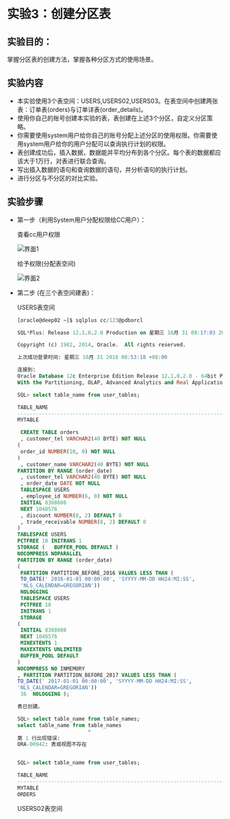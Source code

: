 # 实验3：创建分区表

## 实验目的：

   掌握分区表的创建方法，掌握各种分区方式的使用场景。

## 实验内容

- 本实验使用3个表空间：USERS,USERS02,USERS03。在表空间中创建两张表：订单表(orders)与订单详表(order_details)。
- 使用你自己的账号创建本实验的表，表创建在上述3个分区，自定义分区策略。
- 你需要使用system用户给你自己的账号分配上述分区的使用权限。你需要使用system用户给你的用户分配可以查询执行计划的权限。
- 表创建成功后，插入数据，数据能并平均分布到各个分区。每个表的数据都应该大于1万行，对表进行联合查询。
- 写出插入数据的语句和查询数据的语句，并分析语句的执行计划。
- 进行分区与不分区的对比实验。

## 实验步骤

- 第一步（利用System用户分配权限给CC用户）：

   查看cc用户权限
   
   ![界面1](https://github.com/z915287285/Oracle/blob/master/test3/1.png)
   
   给予权限(分配表空间)
   
   ![界面2](https://github.com/z915287285/Oracle/blob/master/test3/2.png)

- 第二步 (在三个表空间建表)：

   USERS表空间
   ``` SQL
   [oracle@deep02 ~]$ sqlplus cc/123@pdborcl

   SQL*Plus: Release 12.1.0.2.0 Production on 星期三 10月 31 09:17:03 2018

   Copyright (c) 1982, 2014, Oracle.  All rights reserved.

   上次成功登录时间: 星期三 10月 31 2018 08:53:18 +08:00

   连接到:
   Oracle Database 12c Enterprise Edition Release 12.1.0.2.0 - 64bit Production
   With the Partitioning, OLAP, Advanced Analytics and Real Application Testing options

   SQL> select table_name from user_tables;

   TABLE_NAME
   --------------------------------------------------------------------------------
   MYTABLE

    CREATE TABLE orders
    , customer_tel VARCHAR2(40 BYTE) NOT NULL
   (
    order_id NUMBER(10, 0) NOT NULL
   )
    , customer_name VARCHAR2(40 BYTE) NOT NULL
   PARTITION BY RANGE (order_date)
    , customer_tel VARCHAR2(40 BYTE) NOT NULL
    , order_date DATE NOT NULL
    TABLESPACE USERS
    , employee_id NUMBER(6, 0) NOT NULL
    INITIAL 8388608
    NEXT 1048576
    , discount NUMBER(8, 2) DEFAULT 0
    , trade_receivable NUMBER(8, 2) DEFAULT 0
   )
   TABLESPACE USERS
   PCTFREE 10 INITRANS 1
   STORAGE (   BUFFER_POOL DEFAULT )
   NOCOMPRESS NOPARALLEL
   PARTITION BY RANGE (order_date)
   (
    PARTITION PARTITION_BEFORE_2016 VALUES LESS THAN (
    TO_DATE(' 2016-01-01 00:00:00', 'SYYYY-MM-DD HH24:MI:SS',
    'NLS_CALENDAR=GREGORIAN'))
    NOLOGGING
    TABLESPACE USERS
    PCTFREE 10
    INITRANS 1
    STORAGE
   (
    INITIAL 8388608
    NEXT 1048576
    MINEXTENTS 1
    MAXEXTENTS UNLIMITED
    BUFFER_POOL DEFAULT
   )
   NOCOMPRESS NO INMEMORY
   , PARTITION PARTITION_BEFORE_2017 VALUES LESS THAN (
   TO_DATE(' 2017-01-01 00:00:00', 'SYYYY-MM-DD HH24:MI:SS',
   'NLS_CALENDAR=GREGORIAN'))
    36  NOLOGGING );

   表已创建。

   SQL> select table_name from table_names;
   select table_name from table_names
                          *
   第 1 行出现错误:
   ORA-00942: 表或视图不存在


   SQL> select table_name from user_tables;

   TABLE_NAME
   --------------------------------------------------------------------------------
   MYTABLE
   ORDERS
   ```

   USERS02表空间

   ``` SQL
   
   ```
